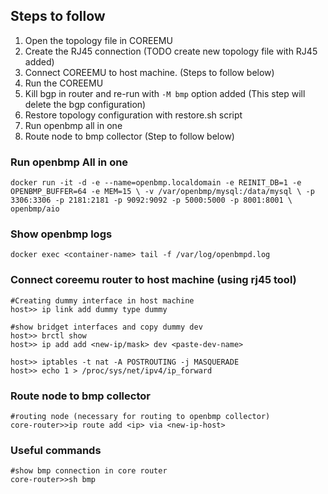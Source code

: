 ## Steps to follow

1. Open the topology file in COREEMU
2. Create the RJ45 connection (TODO create new topology file with RJ45 added)
3. Connect COREEMU to host machine. (Steps to follow below)
4. Run the COREEMU
5. Kill bgp in router and re-run with `-M bmp` option added (This step will delete the bgp configuration)
6. Restore topology configuration with restore.sh script
7. Run openbmp all in one
8. Route node to bmp collector (Step to follow below)


### Run openbmp All in one

`docker run -it -d -e --name=openbmp.localdomain -e REINIT_DB=1 -e OPENBMP_BUFFER=64 -e MEM=15 \
     -v /var/openbmp/mysql:/data/mysql \
     -p 3306:3306 -p 2181:2181 -p 9092:9092 -p 5000:5000 -p 8001:8001 \
     openbmp/aio`

### Show openbmp logs

`docker exec <container-name> tail -f /var/log/openbmpd.log`


### Connect coreemu router to host machine (using rj45 tool)

```
#Creating dummy interface in host machine
host>> ip link add dummy type dummy

#show bridget interfaces and copy dummy dev
host>> brctl show
host>> ip add add <new-ip/mask> dev <paste-dev-name>

host>> iptables -t nat -A POSTROUTING -j MASQUERADE
host>> echo 1 > /proc/sys/net/ipv4/ip_forward
```

### Route node to bmp collector

``` 
#routing node (necessary for routing to openbmp collector)
core-router>>ip route add <ip> via <new-ip-host>
```

### Useful commands

```
#show bmp connection in core router
core-router>>sh bmp
```
